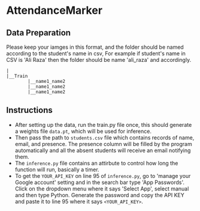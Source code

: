 # AttendanceMarker

## Data Preparation

Please keep your iamges in this format, and the folder should be named according to the student's name in csv, For example if student's name in CSV is 'Ali Raza' then the folder should be name 'ali_raza' and accordingly.

```
|
|__Train
        |__name1_name2
        |__name1_name2
        |__name1_name2
```

## Instructions 
- After setting up the data, run the train.py file once, this should generate a weights file ```data.pt```, which will be used for inference.
- Then pass the path to ```students.csv``` file which contains records of name, email, and presence. The presence column will be filled by the program automatically and all the absent students will receive an email notifying them.
- The ```inference.py``` file contains an attirbute to control how long the function will run, basically a timer.
- To get the ```YOUR_API_KEY``` on line 95 of ```inference.py```, go to 'manage your Google account' setting and in the search bar type 'App Passwords'. Click on the dropdown menu where it says 'Select App', select manual and then type Python. Generate the password and copy the API KEY and paste it to line 95 where it says ```<YOUR_API_KEY>```.
  


